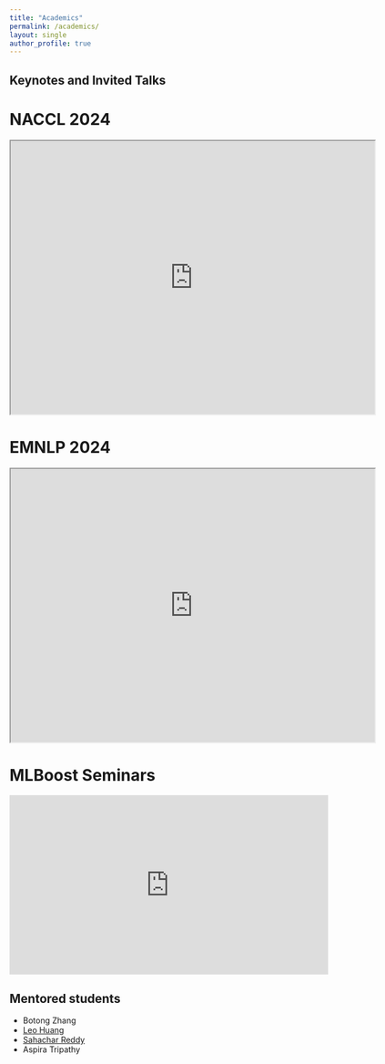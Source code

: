 ```yaml
---
title: "Academics"
permalink: /academics/
layout: single
author_profile: true
---
```


## Keynotes and Invited Talks

NACCL 2024
=====
<iframe src="https://drive.google.com/file/d/1f2AgDSBX6EXl2JMxs00FmargEM6zarF8/preview" width="640" height="480" allow="autoplay"></iframe>

EMNLP 2024
=====
<iframe src="https://drive.google.com/file/d/1BMdIPpYB4JSPAN-UUAb--NINiyEQZVxT/preview" width="640" height="480" allow="autoplay"></iframe>

MLBoost Seminars 
=====
<iframe width="560" height="315" src="https://www.youtube.com/embed/JnWXebWUEg4?si=mP90QtlvQwZ0xtMF" title="YouTube video player" frameborder="0" allow="accelerometer; autoplay; clipboard-write; encrypted-media; gyroscope; picture-in-picture; web-share" referrerpolicy="strict-origin-when-cross-origin" allowfullscreen></iframe>

## Mentored students

- Botong Zhang
- [Leo Huang](https://live-sas-physics.pantheon.sas.upenn.edu/people/leo-huang) 
- [Sahachar Reddy](https://www.grasp.upenn.edu/people/sahachar-reddy-tippana/)
- Aspira Tripathy

